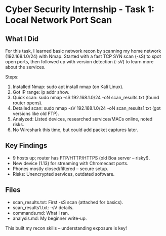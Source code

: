 # Cyber Security Internship - Task 1: Local Network Port Scan

## What I Did
For this task, I learned basic network recon by scanning my home network (192.168.1.0/24) with Nmap. Started with a fast TCP SYN scan (-sS) to spot open ports, then followed up with version detection (-sV) to learn more about the services.

Steps:
1. Installed Nmap: sudo apt install nmap (on Kali Linux).
2. Got IP range: ip addr show.
3. Quick scan: sudo nmap -sS 192.168.1.0/24 -oN scan_results.txt (found router opens).
4. Detailed scan: sudo nmap -sV 192.168.1.0/24 -oN scan_results1.txt (got versions like old FTP).
5. Analyzed: Listed devices, researched services/MACs online, noted risks.
6. No Wireshark this time, but could add packet captures later.

## Key Findings
- 9 hosts up; router has FTP/HTTP/HTTPS (old Boa server – risky!).
- New device (1.13) for streaming with Chromecast ports.
- Phones mostly closed/filtered – secure setup.
- Risks: Unencrypted services, outdated software.

## Files
- scan_results.txt: First -sS scan (attached for basics).
- scan_results1.txt: -sV details.
- commands.md: What I ran.
- analysis.md: My beginner write-up. 

This built my recon skills – understanding exposure is key!
